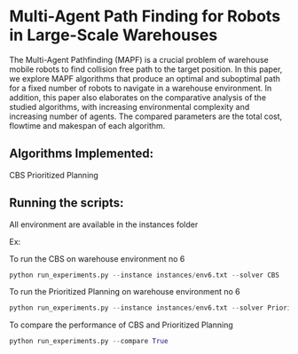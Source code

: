 # Multi-Agent Path Finding for Robots in Large-Scale Warehouses

The Multi-Agent Pathfinding (MAPF) is a crucial
problem of warehouse mobile robots to find collision free path
to the target position. In this paper, we explore MAPF algorithms
that produce an optimal and suboptimal path for a fixed number
of robots to navigate in a warehouse environment. In addition,
this paper also elaborates on the comparative analysis of the
studied algorithms, with increasing environmental complexity
and increasing number of agents. The compared parameters are
the total cost, flowtime and makespan of each algorithm.

## Algorithms Implemented:

CBS 
Prioritized Planning

## Running the scripts:

All environment are available in the instances folder 

Ex:

To run the CBS on warehouse environment no 6

```python
python run_experiments.py --instance instances/env6.txt --solver CBS
```

To run the Prioritized Planning on warehouse environment no 6

```python
python run_experiments.py --instance instances/env6.txt --solver Prioritized 
```

To compare the performance of CBS and Prioritized Planning

```python
python run_experiments.py --compare True
```
